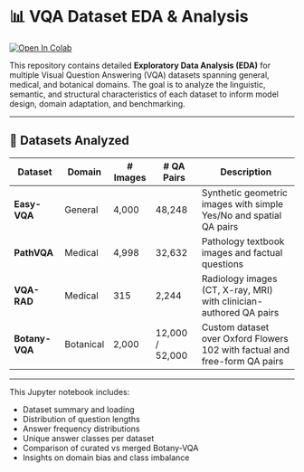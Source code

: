 # 📊 VQA Dataset EDA & Analysis
[![Open In Colab](https://colab.research.google.com/assets/colab-badge.svg)](https://colab.research.google.com/github/Thanmai-11/vqa-dataset-eda/blob/main/notebooks/eda_all_vqa_datasets.ipynb)

This repository contains detailed **Exploratory Data Analysis (EDA)** for multiple Visual Question Answering (VQA) datasets spanning general, medical, and botanical domains. The goal is to analyze the linguistic, semantic, and structural characteristics of each dataset to inform model design, domain adaptation, and benchmarking.

---

## 📁 Datasets Analyzed

| Dataset              | Domain     | # Images | # QA Pairs | Description                                |
|----------------------|------------|----------|------------|--------------------------------------------|
| **Easy-VQA**         | General    | 4,000    | 48,248     | Synthetic geometric images with simple Yes/No and spatial QA pairs |
| **PathVQA**          | Medical    | 4,998    | 32,632     | Pathology textbook images and factual questions |
| **VQA-RAD**          | Medical    | 315      | 2,244      | Radiology images (CT, X-ray, MRI) with clinician-authored QA pairs |
| **Botany-VQA**       | Botanical  | 2,000    | 12,000 / 52,000 | Custom dataset over Oxford Flowers 102 with factual and free-form QA pairs |

---


This Jupyter notebook includes:

- Dataset summary and loading
- Distribution of question lengths
- Answer frequency distributions
- Unique answer classes per dataset
- Comparison of curated vs merged Botany-VQA
- Insights on domain bias and class imbalance






